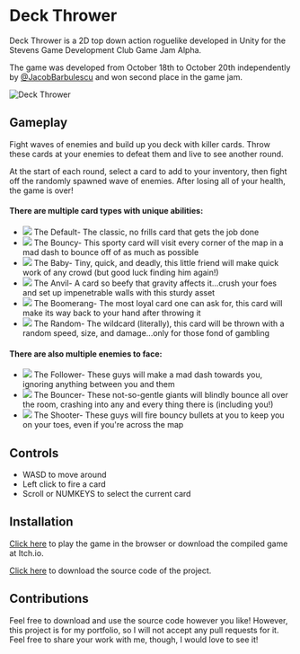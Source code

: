 
# Deck Thrower

Deck Thrower is a 2D top down action roguelike developed in Unity for the Stevens Game Development Club Game Jam Alpha.

The game was developed from October 18th to October 20th independently by [@JacobBarbulescu](https://www.github.com/JacobBarbulescu) and won second place in the game jam.

![Deck Thrower](https://github.com/user-attachments/assets/b99693b6-c566-429e-a426-5dac910fcf21)

## Gameplay

Fight waves of enemies and build up you deck with killer cards. Throw these cards at your enemies to defeat them and live to see another round.

At the start of each round, select a card to add to your inventory, then fight off the randomly spawned wave of enemies. After losing all of your health, the game is over!

#### There are multiple card types with unique abilities:
- <img src="https://github.com/user-attachments/assets/900e52da-4cd0-4d53-998b-424cff1c1213"> The Default- The classic, no frills card that gets the job done
- <img src="https://github.com/user-attachments/assets/f702093b-5a0e-4e45-b37a-4c4e6826bcc4"> The Bouncy- This sporty card will visit every corner of the map in a mad dash to bounce off of as much as possible
- <img src="https://github.com/user-attachments/assets/08de2c95-c5e2-4971-9728-8692d85f330d"> The Baby- Tiny, quick, and deadly, this little friend will make quick work of any crowd (but good luck finding him again!)
- <img src="https://github.com/user-attachments/assets/644fd78e-dda7-4d19-bd97-b374ca7e95c2"> The Anvil- A card so beefy that gravity affects it...crush your foes and set up impenetrable walls with this sturdy asset
- <img src="https://github.com/user-attachments/assets/d3f76ba8-8ef3-4d1a-b96c-b296d5a529d3"> The Boomerang- The most loyal card one can ask for, this card will make its way back to your hand after throwing it
- <img src="https://github.com/user-attachments/assets/d964fd22-0e22-4f8a-9353-e1d886c290f5"> The Random- The wildcard (literally), this card will be thrown with a random speed, size, and damage...only for those fond of gambling

#### There are also multiple enemies to face:
- <img src="https://github.com/user-attachments/assets/1db59499-abe2-43ca-ba27-94a119d46ce3"> The Follower- These guys will make a mad dash towards you, ignoring anything between you and them
- <img src="https://github.com/user-attachments/assets/56ae83af-1189-425a-a8ee-645eb0205258"> The Bouncer- These not-so-gentle giants will blindly bounce all over the room, crashing into any and every thing there is (including you!)
- <img src="https://github.com/user-attachments/assets/1dca57d6-8035-4a37-a6cd-731a723489e2"> The Shooter- These guys will fire bouncy bullets at you to keep you on your toes, even if you're across the map


## Controls

- WASD to move around
- Left click to fire a card
- Scroll or NUMKEYS to select the current card
## Installation

[Click here](https://gamerhtml.itch.io/deck-thrower) to play the game in the browser or download the compiled game at Itch.io.

[Click here](https://downgit.github.io/#/home?url=https://github.com/JacobBarbulescu/Deck-Thrower) to download the source code of the project.

## Contributions
Feel free to download and use the source code however you like!
However, this project is for my portfolio, so I will not accept any pull requests for it.
Feel free to share your work with me, though, I would love to see it!
